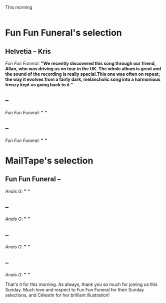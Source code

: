 <p id="introduction">This morning 
<br><br>
</p>

# Fun Fun Funeral's selection

## Helvetia – Kris
_Fun Fun Funeral_: **"**We recently discovered this song through our friend, Allan, who was driving us on tour in the UK. The whole album is great and the sound of the recording is really special.This one was often on repeat; the way it evolves from a fairly dark, melancholic song into a harmonious frenzy kept us going back to it.**"**

##  – 
_Fun Fun Funeral_: **"** **"**

##  – 
_Fun Fun Funeral_: **"** **"**


# MailTape's selection

## Fun Fun Funeral – 
_Anaïs G_: **"** **"**

##  – 
_Anaïs G_: **"** **"**

##  – 
_Anaïs G_: **"** **"**

##  – 
_Anaïs G_: **"** **"**


<p id="outroduction"> That's it for this morning. As always, thank you so much for joining us this Sunday. Much love and respect to Fun Fun Funeral for their Sunday selections, and Célestin for her brilliant illustration!</p>
